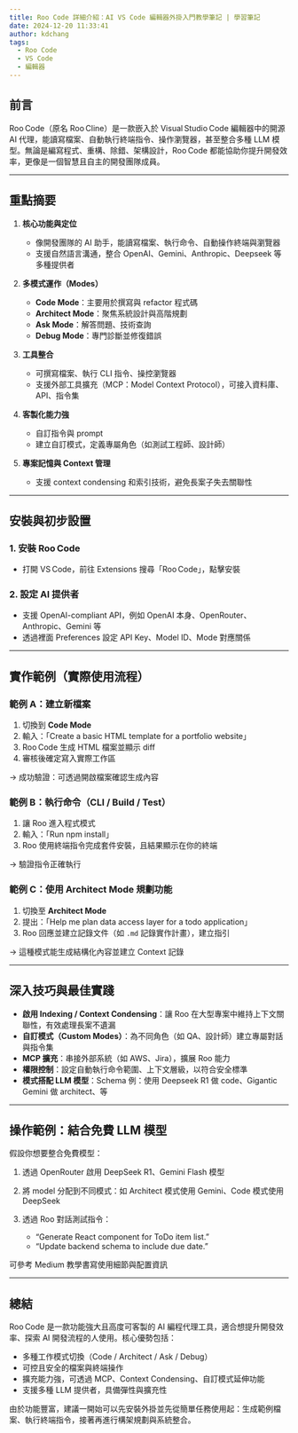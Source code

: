 ```yaml
---
title: Roo Code 詳細介紹：AI VS Code 編輯器外掛入門教學筆記 | 學習筆記
date: 2024-12-20 11:33:41
author: kdchang
tags:
  - Roo Code
  - VS Code
  - 編輯器
---
```


## 前言

Roo Code（原名 Roo Cline）是一款嵌入於 Visual Studio Code 編輯器中的開源 AI 代理，能讀寫檔案、自動執行終端指令、操作瀏覽器，甚至整合多種 LLM 模型。無論是編寫程式、重構、除錯、架構設計，Roo Code 都能協助你提升開發效率，更像是一個智慧且自主的開發團隊成員。

---

## 重點摘要

1. **核心功能與定位**

   - 像開發團隊的 AI 助手，能讀寫檔案、執行命令、自動操作終端與瀏覽器
   - 支援自然語言溝通，整合 OpenAI、Gemini、Anthropic、Deepseek 等多種提供者

2. **多模式運作（Modes）**

   - **Code Mode**：主要用於撰寫與 refactor 程式碼
   - **Architect Mode**：聚焦系統設計與高階規劃
   - **Ask Mode**：解答問題、技術查詢
   - **Debug Mode**：專門診斷並修復錯誤

3. **工具整合**

   - 可撰寫檔案、執行 CLI 指令、操控瀏覽器
   - 支援外部工具擴充（MCP：Model Context Protocol），可接入資料庫、API、指令集

4. **客製化能力強**

   - 自訂指令與 prompt
   - 建立自訂模式，定義專屬角色（如測試工程師、設計師）

5. **專案記憶與 Context 管理**

   - 支援 context condensing 和索引技術，避免長案子失去關聯性

---

## 安裝與初步設置

### 1. 安裝 Roo Code

- 打開 VS Code，前往 Extensions 搜尋「Roo Code」，點擊安裝

### 2. 設定 AI 提供者

- 支援 OpenAI-compliant API，例如 OpenAI 本身、OpenRouter、Anthropic、Gemini 等
- 透過裡面 Preferences 設定 API Key、Model ID、Mode 對應關係

---

## 實作範例（實際使用流程）

### 範例 A：建立新檔案

1. 切換到 **Code Mode**
2. 輸入：「Create a basic HTML template for a portfolio website」
3. Roo Code 生成 HTML 檔案並顯示 diff
4. 審核後確定寫入實際工作區

→ 成功驗證：可透過開啟檔案確認生成內容

### 範例 B：執行命令（CLI / Build / Test）

1. 讓 Roo 進入程式模式
2. 輸入：「Run npm install」
3. Roo 使用終端指令完成套件安裝，且結果顯示在你的終端

→ 驗證指令正確執行

### 範例 C：使用 Architect Mode 規劃功能

1. 切換至 **Architect Mode**
2. 提出：「Help me plan data access layer for a todo application」
3. Roo 回應並建立記錄文件（如 `.md` 記錄實作計畫），建立指引

→ 這種模式能生成結構化內容並建立 Context 記錄

---

## 深入技巧與最佳實踐

- **啟用 Indexing / Context Condensing**：讓 Roo 在大型專案中維持上下文關聯性，有效處理長案不遺漏
- **自訂模式（Custom Modes）**：為不同角色（如 QA、設計師）建立專屬對話與指令集
- **MCP 擴充**：串接外部系統（如 AWS、Jira），擴展 Roo 能力
- **權限控制**：設定自動執行命令範圍、上下文層級，以符合安全標準
- **模式搭配 LLM 模型**：Schema 例：使用 Deepseek R1 做 code、Gigantic Gemini 做 architect、等

---

## 操作範例：結合免費 LLM 模型

假設你想要整合免費模型：

1. 透過 OpenRouter 啟用 DeepSeek R1、Gemini Flash 模型
2. 將 model 分配到不同模式：如 Architect 模式使用 Gemini、Code 模式使用 DeepSeek
3. 透過 Roo 對話測試指令：

   - “Generate React component for ToDo item list.”
   - “Update backend schema to include due date.”

可參考 Medium 教學書寫使用細節與配置資訊

---

## 總結

Roo Code 是一款功能強大且高度可客製的 AI 編程代理工具，適合想提升開發效率、探索 AI 開發流程的人使用。核心優勢包括：

- 多種工作模式切換（Code / Architect / Ask / Debug）
- 可控且安全的檔案與終端操作
- 擴充能力強，可透過 MCP、Context Condensing、自訂模式延伸功能
- 支援多種 LLM 提供者，具備彈性與擴充性

由於功能豐富，建議一開始可以先安裝外掛並先從簡單任務使用起：生成範例檔案、執行終端指令，接著再進行構架規劃與系統整合。
